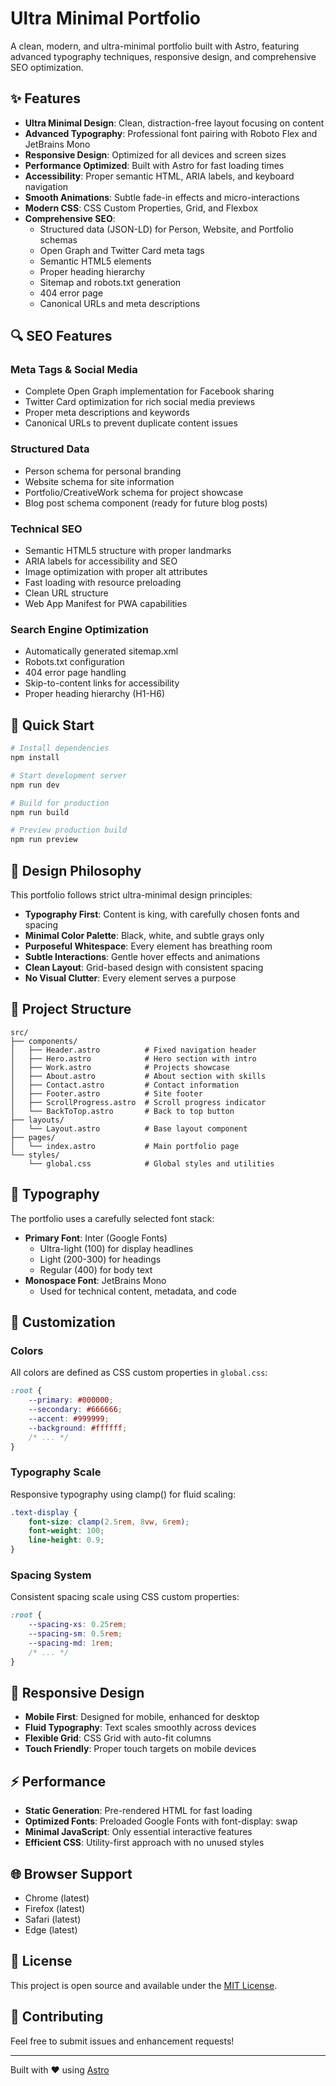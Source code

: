 # Ultra Minimal Portfolio

A clean, modern, and ultra-minimal portfolio built with Astro, featuring advanced typography techniques, responsive design, and comprehensive SEO optimization.

## ✨ Features

- **Ultra Minimal Design**: Clean, distraction-free layout focusing on content
- **Advanced Typography**: Professional font pairing with Roboto Flex and JetBrains Mono
- **Responsive Design**: Optimized for all devices and screen sizes
- **Performance Optimized**: Built with Astro for fast loading times
- **Accessibility**: Proper semantic HTML, ARIA labels, and keyboard navigation
- **Smooth Animations**: Subtle fade-in effects and micro-interactions
- **Modern CSS**: CSS Custom Properties, Grid, and Flexbox
- **Comprehensive SEO**: 
  - Structured data (JSON-LD) for Person, Website, and Portfolio schemas
  - Open Graph and Twitter Card meta tags
  - Semantic HTML5 elements
  - Proper heading hierarchy
  - Sitemap and robots.txt generation
  - 404 error page
  - Canonical URLs and meta descriptions

## 🔍 SEO Features

### Meta Tags & Social Media
- Complete Open Graph implementation for Facebook sharing
- Twitter Card optimization for rich social media previews
- Proper meta descriptions and keywords
- Canonical URLs to prevent duplicate content issues

### Structured Data
- Person schema for personal branding
- Website schema for site information
- Portfolio/CreativeWork schema for project showcase
- Blog post schema component (ready for future blog posts)

### Technical SEO
- Semantic HTML5 structure with proper landmarks
- ARIA labels for accessibility and SEO
- Image optimization with proper alt attributes
- Fast loading with resource preloading
- Clean URL structure
- Web App Manifest for PWA capabilities

### Search Engine Optimization
- Automatically generated sitemap.xml
- Robots.txt configuration
- 404 error page handling
- Skip-to-content links for accessibility
- Proper heading hierarchy (H1-H6)

## 🚀 Quick Start

```bash
# Install dependencies
npm install

# Start development server
npm run dev

# Build for production
npm run build

# Preview production build
npm run preview
```

## 🎨 Design Philosophy

This portfolio follows strict ultra-minimal design principles:

- **Typography First**: Content is king, with carefully chosen fonts and spacing
- **Minimal Color Palette**: Black, white, and subtle grays only
- **Purposeful Whitespace**: Every element has breathing room
- **Subtle Interactions**: Gentle hover effects and animations
- **Clean Layout**: Grid-based design with consistent spacing
- **No Visual Clutter**: Every element serves a purpose

## 📁 Project Structure

```
src/
├── components/
│   ├── Header.astro          # Fixed navigation header
│   ├── Hero.astro            # Hero section with intro
│   ├── Work.astro            # Projects showcase
│   ├── About.astro           # About section with skills
│   ├── Contact.astro         # Contact information
│   ├── Footer.astro          # Site footer
│   ├── ScrollProgress.astro  # Scroll progress indicator
│   └── BackToTop.astro       # Back to top button
├── layouts/
│   └── Layout.astro          # Base layout component
├── pages/
│   └── index.astro           # Main portfolio page
└── styles/
    └── global.css            # Global styles and utilities
```

## 🎯 Typography

The portfolio uses a carefully selected font stack:

- **Primary Font**: Inter (Google Fonts)
  - Ultra-light (100) for display headlines
  - Light (200-300) for headings
  - Regular (400) for body text
- **Monospace Font**: JetBrains Mono
  - Used for technical content, metadata, and code

## 🔧 Customization

### Colors

All colors are defined as CSS custom properties in `global.css`:

```css
:root {
	--primary: #000000;
	--secondary: #666666;
	--accent: #999999;
	--background: #ffffff;
	/* ... */
}
```

### Typography Scale

Responsive typography using clamp() for fluid scaling:

```css
.text-display {
	font-size: clamp(2.5rem, 8vw, 6rem);
	font-weight: 100;
	line-height: 0.9;
}
```

### Spacing System

Consistent spacing scale using CSS custom properties:

```css
:root {
	--spacing-xs: 0.25rem;
	--spacing-sm: 0.5rem;
	--spacing-md: 1rem;
	/* ... */
}
```

## 📱 Responsive Design

- **Mobile First**: Designed for mobile, enhanced for desktop
- **Fluid Typography**: Text scales smoothly across devices
- **Flexible Grid**: CSS Grid with auto-fit columns
- **Touch Friendly**: Proper touch targets on mobile devices

## ⚡ Performance

- **Static Generation**: Pre-rendered HTML for fast loading
- **Optimized Fonts**: Preloaded Google Fonts with font-display: swap
- **Minimal JavaScript**: Only essential interactive features
- **Efficient CSS**: Utility-first approach with no unused styles

## 🌐 Browser Support

- Chrome (latest)
- Firefox (latest)
- Safari (latest)
- Edge (latest)

## 📄 License

This project is open source and available under the [MIT License](LICENSE).

## 🤝 Contributing

Feel free to submit issues and enhancement requests!

---

Built with ❤️ using [Astro](https://astro.build)
